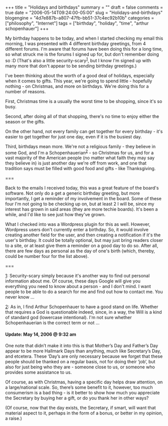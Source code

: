 +++
title = "Holidays and birthdays"
summary = ""
draft = false
comments = true
date = "2006-05-14T09:24:00-05:00"
slug = "Holidays-and-birthdays"
blogengine = "4d7e887b-a807-47fb-bb51-37c4ec92b10b"
categories = ["philosophy", "Internet"]
tags = ["birthday", "holiday", "time", "arthur schopenhauer"]
+++

<p>
My birthday happens to be today, and when I started checking my email this morning, I was presented with 4 different birthday greetings, from 4 different forums.  I&#39;m aware that forums have been doing this for a long time, so what struck me is the forums I signed up for, but don&#39;t remember doing so :D  (That&#39;s also a little security-scary<sup><a id="link1" name="link1" href="#note1" title="link1">1</a></sup>, but I know I&#39;m signed up with many more that don&#39;t appear to be sending birthday greetings.)<!--more-->
</p>
<p>
I&#39;ve been thinking about the worth of a good deal of holidays, especially when it comes to gifts.  This year, we&#39;re going to spend little - hopefully nothing - on Christmas, and more on birthdays.  We&#39;re doing this for a number of reasons.<!--adsense-->
</p>
<p>
First, Christmas time is a usually the worst time to be shopping, since it&#39;s so busy.
</p>
<p>
Second, after doing all of that shopping, there&#39;s no time to enjoy either the season or the gifts.
</p>
<p>
On the other hand, not every family can get together for every birthday - it&#39;s easier to get together for just one day, even if it is the busiest day.
</p>
<p>
Third, birthdays mean more.  We&#39;re not a religious family - they believe in some God, and I&#39;m a Schopenhauerian<sup><a id="link2" name="link2" href="#note2" title="link2">2</a></sup> - so Christmas for us, and for a vast majority of the American people (no matter what faith they may say they believe in) is just another day we&#39;re off from work, and one that tradition says must be filled with good food and gifts - like Thanksgiving.
</p>
<p>
===
</p>
<p>
Back to the emails I received today, this was a great feature of the board&#39;s software.  Not only do a get a generic birthday greeting, but more importantly, I get a reminder of my involvement in the board.  Some of these four I&#39;m not going to be checking up on, but at least 2 I will be, since my interest has grown in said areas (they are more techie boards).  It&#39;s been a while, and I&#39;d like to see just how they&#39;ve grown.
</p>
<p>
What I checked into was a Wordpress plugin for this as well.  However, Wordpress users don&#39;t currently enter a birthday.  So, it would involve creating another field for the user, and then creating a notification if it&#39;s the user&#39;s birthday.  It could be totally optional, but may just bring readers closer to a site, or at least give them a reminder on a good day to do so.  After all, there are few days as personal as the day of one&#39;s birth (which, thereby, could be number four for the list above).
</p>
<p>
===
</p>
<p>
<a id="note1" name="note1" href="#link1" title="note1">1</a>: Security-scary simply because it&#39;s another way to find out personal information about me.  Of course, these days Google will give you everything you need to know about a person - and I don&#39;t mind.  I want people to be able to do a search for me and find out how to contact me.  You never know ...
</p>
<p>
<a id="note2" name="note2" href="#link2" title="note2">2</a>: As in, I find Arthur Schopenhauer to have a good stand on life.  Whether that requires a God is questionable indeed, since, in a way, the Will is a kind of standard god (lowercase intentional).  I&#39;m not sure whether Schopenhauerian is the correct term or not ...
</p>
<h4>Update: May 14, 2006 @ 9:32 am</h4>
<p>
One note that didn&rsquo;t make it into this is that Mother&rsquo;s Day and Father&rsquo;s Day appear to be more Hallmark Days than anything, much like Secretary&rsquo;s Day, and etcetera. These &lsquo;Day&rsquo;s are only necessary because we forget that these people should be thanked on a regular basis, not for doing their &lsquo;job&rsquo;, but also for just being who they are - someone close to us, or someone who provides some assistance to us.
</p>
<p>
Of course, as with Christmas, having a specific day helps draw attention, on a large/national scale. So, there&rsquo;s some benefit to it, however, too much consumerism is a bad thing - is it better to show how much you appreciate the Secretary by buying her a gift, or do you thank her in other ways?
</p>
<p>
(Of course, now that the day exists, the Secretary, if smart, will want that material aspect to it, perhaps in the form of a bonus, or better in my opinion, a raise.)
</p>

